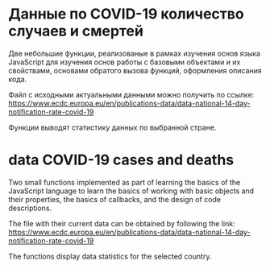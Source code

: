 # Данные по COVID-19 количество случаев и смертей

Две небольшие функции, реализованые в рамках изучения основ языка JavaScript для изучения основ работы с базовыми объектами и их свойствами, основами обратого вызова функций, оформления описания кода.

Файл с исходными актуальными данными можно получить по ссылке:
https://www.ecdc.europa.eu/en/publications-data/data-national-14-day-notification-rate-covid-19 

Функции выводят статистику данных по выбранной стране. 

# data COVID-19 cases and deaths
Two small functions implemented as part of learning the basics of the JavaScript language to learn the basics of working with basic objects and their properties, the basics of callbacks, and the design of code descriptions.

The file with their current data can be obtained by following the link:
https://www.ecdc.europa.eu/en/publications-data/data-national-14-day-notification-rate-covid-19 

The functions display data statistics for the selected country.
